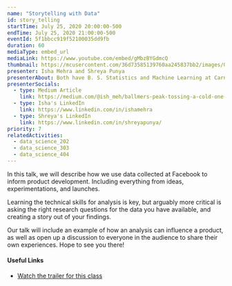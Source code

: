 ```yaml
---
name: "Storytelling with Data"
id: story_telling
startTime: July 25, 2020 20:00:00-500
endTime: July 25, 2020 21:00:00-500
eventId: 5f1bbcc919f52100035dd9fb
duration: 60
mediaType: embed_url
mediaLink: https://www.youtube.com/embed/gMbzBYGdmcQ
thumbnail: https://mcusercontent.com/36d73585139760aa245837bb2/images/025376e3-0c77-469a-839f-ead1ea159fc4.png
presenter: Isha Mehra and Shreya Punya
presenterAbout: Both have B. S. Statistics and Machine Learning at Carnegie Mellon University Isha - Data Scientist at Facebook, Shreya - Data Scientist at Instagram Both were TAs for Computer Science classes at Carnegie Mellon University (Isha Intro to CS, Shreya Intro to ML)
presenterSocials:
  - type: Medium Article
    link: https://medium.com/@ish_meh/ballmers-peak-tossing-a-cold-one-with-the-boys-8966e52c9930
  - type: Isha's LinkedIn
    link: https://www.linkedin.com/in/ishamehra
  - type: Shreya's LinkedIn
    link: https://www.linkedin.com/in/shreyapunya/
priority: 7
relatedActivities:
  - data_science_202
  - data_science_303
  - data_science_404
---
```


In this talk, we will describe how we use data collected at Facebook to inform product development. Including everything from ideas, experimentations, and launches.

Learning the technical skills for analysis is key, but arguably more critical is asking the right research questions for the data you have available, and creating a story out of your findings.

Our talk will include an example of how an analysis can influence a product, as well as open up a discussion to everyone in the audience to share their own experiences. Hope to see you there!

#### Useful Links

- [Watch the trailer for this class](https://www.youtube.com/watch?v=I2_h6xJ7kNQ)
